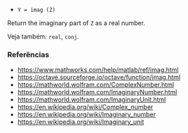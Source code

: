 * `Y = imag (Z)`

Return the imaginary part of `Z` as a real number.

Veja também: `real`, `conj`.

### Referências

* https://www.mathworks.com/help/matlab/ref/imag.html
* https://octave.sourceforge.io/octave/function/imag.html
* https://mathworld.wolfram.com/ComplexNumber.html
* https://mathworld.wolfram.com/ImaginaryNumber.html
* https://mathworld.wolfram.com/ImaginaryUnit.html
* https://en.wikipedia.org/wiki/Complex_number
* https://en.wikipedia.org/wiki/Imaginary_number
* https://en.wikipedia.org/wiki/Imaginary_unit
